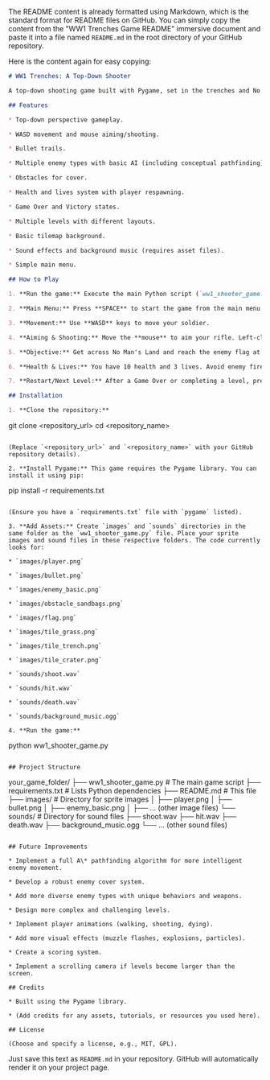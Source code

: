 The README content is already formatted using Markdown, which is the standard format for README files on GitHub. You can simply copy the content from the "WW1 Trenches Game README" immersive document and paste it into a file named `README.md` in the root directory of your GitHub repository.

Here is the content again for easy copying:

```markdown
# WW1 Trenches: A Top-Down Shooter

A top-down shooting game built with Pygame, set in the trenches and No Man's Land of World War 1. Play as a US soldier fighting your way across the battlefield to capture the enemy flag.

## Features

* Top-down perspective gameplay.

* WASD movement and mouse aiming/shooting.

* Bullet trails.

* Multiple enemy types with basic AI (including conceptual pathfinding).

* Obstacles for cover.

* Health and lives system with player respawning.

* Game Over and Victory states.

* Multiple levels with different layouts.

* Basic tilemap background.

* Sound effects and background music (requires asset files).

* Simple main menu.

## How to Play

1. **Run the game:** Execute the main Python script (`ww1_shooter_game.py`).

2. **Main Menu:** Press **SPACE** to start the game from the main menu.

3. **Movement:** Use **WASD** keys to move your soldier.

4. **Aiming & Shooting:** Move the **mouse** to aim your rifle. Left-click the **mouse** to shoot.

5. **Objective:** Get across No Man's Land and reach the enemy flag at the top of the screen to complete the level.

6. **Health & Lives:** You have 10 health and 3 lives. Avoid enemy fire! If you lose all health, you lose a life and respawn. Losing all lives results in Game Over.

7. **Restart/Next Level:** After a Game Over or completing a level, press **R** to restart the current level or advance to the next.

## Installation

1. **Clone the repository:**

   ```
   git clone <repository_url>
   cd <repository_name>

   ```

   (Replace `<repository_url>` and `<repository_name>` with your GitHub repository details).

2. **Install Pygame:** This game requires the Pygame library. You can install it using pip:

   ```
   pip install -r requirements.txt

   ```

   (Ensure you have a `requirements.txt` file with `pygame` listed).

3. **Add Assets:** Create `images` and `sounds` directories in the same folder as the `ww1_shooter_game.py` file. Place your sprite images and sound files in these respective folders. The code currently looks for:

   * `images/player.png`

   * `images/bullet.png`

   * `images/enemy_basic.png`

   * `images/obstacle_sandbags.png`

   * `images/flag.png`

   * `images/tile_grass.png`

   * `images/tile_trench.png`

   * `images/tile_crater.png`

   * `sounds/shoot.wav`

   * `sounds/hit.wav`

   * `sounds/death.wav`

   * `sounds/background_music.ogg`

4. **Run the game:**

   ```
   python ww1_shooter_game.py

   ```

## Project Structure

```
your_game_folder/
├── ww1_shooter_game.py   # The main game script
├── requirements.txt      # Lists Python dependencies
├── README.md             # This file
├── images/               # Directory for sprite images
│   ├── player.png
│   ├── bullet.png
│   ├── enemy_basic.png
│   ├── ... (other image files)
└── sounds/               # Directory for sound files
    ├── shoot.wav
    ├── hit.wav
    ├── death.wav
    ├── background_music.ogg
    └── ... (other sound files)

```

## Future Improvements

* Implement a full A\* pathfinding algorithm for more intelligent enemy movement.

* Develop a robust enemy cover system.

* Add more diverse enemy types with unique behaviors and weapons.

* Design more complex and challenging levels.

* Implement player animations (walking, shooting, dying).

* Add more visual effects (muzzle flashes, explosions, particles).

* Create a scoring system.

* Implement a scrolling camera if levels become larger than the screen.

## Credits

* Built using the Pygame library.

* (Add credits for any assets, tutorials, or resources you used here).

## License

(Choose and specify a license, e.g., MIT, GPL).
```

Just save this text as `README.md` in your repository. GitHub will automatically render it on your project page.
